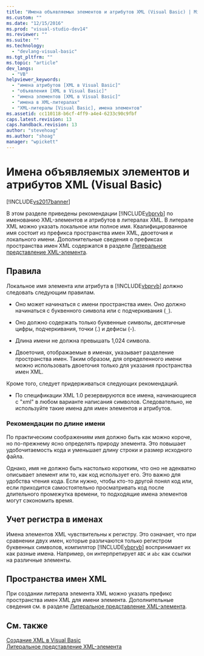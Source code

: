 ```yaml
---
title: "Имена объявляемых элементов и атрибутов XML (Visual Basic) | Microsoft Docs"
ms.custom: ""
ms.date: "12/15/2016"
ms.prod: "visual-studio-dev14"
ms.reviewer: ""
ms.suite: ""
ms.technology: 
  - "devlang-visual-basic"
ms.tgt_pltfrm: ""
ms.topic: "article"
dev_langs: 
  - "VB"
helpviewer_keywords: 
  - "имена атрибутов [XML в Visual Basic]"
  - "объявления [XML в Visual Basic]"
  - "имена элементов [XML в Visual Basic]"
  - "имена в XML-литералах"
  - "XML-литералы [Visual Basic], имена элементов"
ms.assetid: cc110118-b6cf-4ff9-a4e4-6233c90c9fbf
caps.latest.revision: 13
caps.handback.revision: 13
author: "stevehoag"
ms.author: "shoag"
manager: "wpickett"
---
```

# Имена объявляемых элементов и атрибутов XML (Visual Basic)
[!INCLUDE[vs2017banner](../../../../csharp/includes/vs2017banner.md)]

В этом разделе приведены рекомендации [!INCLUDE[vbprvb](../../../../csharp/programming-guide/concepts/linq/includes/vbprvb_md.md)] по именованию XML\-элементов и атрибутов в литералах XML. В литерале XML можно указать локальное или полное имя.  Квалифицированное имя состоит из префикса пространства имен XML, двоеточия и локального имени.  Дополнительные сведения о префиксах пространства имен XML содержатся в разделе [Литеральное представление XML\-элемента](../../../../visual-basic/language-reference/xml-literals/xml-element-literal.md).  
  
## Правила  
 Локальное имя элемента или атрибута в [!INCLUDE[vbprvb](../../../../csharp/programming-guide/concepts/linq/includes/vbprvb_md.md)] должно следовать следующим правилам.  
  
-   Оно может начинаться с имени пространства имен.  Оно должно начинаться с буквенного символа или с подчеркивания \(`_`\).  
  
-   Оно должно содержать только буквенные символы, десятичные цифры, подчеркивания, точки \(.\) и дефисы \(\-\).  
  
-   Длина имени не должна превышать 1,024 символа.  
  
-   Двоеточия, отображаемые в именах, указывает разделение пространства имен.  Таким образом, для определенного имени можно использовать двоеточия только для указания пространства имен XML.  
  
 Кроме того, следует придерживаться следующих рекомендаций.  
  
-   По спецификации XML 1.0 резервируются все имена, начинающиеся с "xml" в любом варианте написания символов.  Следовательно, не используйте такие имена для имен элементов и атрибутов.  
  
### Рекомендации по длине имени  
 По практическим соображениям имя должно быть как можно короче, но по\-прежнему ясно определять природу элемента.  Это повышает удобочитаемость кода и уменьшает длину строки и размер исходного файла.  
  
 Однако, имя не должно быть настолько коротким, что оно не адекватно описывает элемент или то, как код использует его.  Это важно для удобства чтения кода.  Если нужно, чтобы кто\-то другой понял код или, если приходится самостоятельно просматривать код после длительного промежутка времени, то подходящие имена элементов могут сэкономить время.  
  
## Учет регистра в именах  
 Имена элементов XML чувствительны к регистру.  Это означает, что при сравнении двух имен, которые различаются только регистром буквенных символов, компилятор [!INCLUDE[vbprvb](../../../../csharp/programming-guide/concepts/linq/includes/vbprvb_md.md)] воспринимает их как разные имена.  Например, он интерпретирует `ABC` и `abc` как ссылки на различные элементы.  
  
## Пространства имен XML  
 При создании литерала элемента XML можно указать префикс пространства имен XML для имени элемента.  Дополнительные сведения см. в разделе [Литеральное представление XML\-элемента](../../../../visual-basic/language-reference/xml-literals/xml-element-literal.md).  
  
## См. также  
 [Создание XML в Visual Basic](../../../../visual-basic/programming-guide/language-features/xml/creating-xml.md)   
 [Литеральное представление XML\-элемента](../../../../visual-basic/language-reference/xml-literals/xml-element-literal.md)